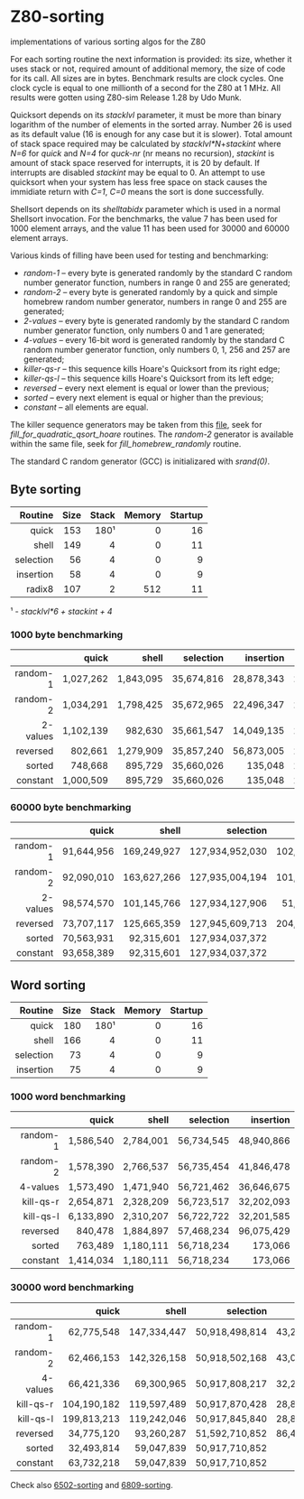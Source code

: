 # Z80-sorting
implementations of various sorting algos for the Z80

For each sorting routine the next information is provided:  its size, whether it uses stack or not, required amount of additional memory, the size of code for its call.  All sizes are in bytes.  Benchmark results are clock cycles.  One clock cycle is equal to one millionth of a second for the Z80 at 1 MHz.  All results were gotten using Z80-sim Release 1.28 by Udo Munk.

Quicksort depends on its *stacklvl* parameter, it must be more than binary logarithm of the number of elements in the sorted array.  Number 26 is used as its default value (16 is enough for any case but it is slower).  Total amount of stack space required may be calculated by *stacklvl\*N*+*stackint* where *N=6* for *quick* and *N=4* for *quck-nr* (nr means no recursion), *stackint* is amount of stack space reserved for interrupts, it is 20 by default.  If interrupts are disabled *stackint* may be equal to 0.  An attempt to use quicksort when your system has less free space on stack causes the immidiate return with *C=1*, *C=0* means the sort is done successfully.

Shellsort depends on its *shelltabidx* parameter which is used in a normal Shellsort invocation.  For the benchmarks, the value 7 has been used for 1000 element arrays, and the value 11 has been used for 30000 and 60000 element arrays.

Various kinds of filling have been used for testing and benchmarking:
  * *random-1* &ndash; every byte is generated randomly by the standard C random number generator function, numbers in range 0 and 255 are generated;
  * *random-2* &ndash; every byte is generated randomly by a quick and simple homebrew random number generator, numbers in range 0 and 255 are generated;
  * *2-values* &ndash; every byte is generated randomly by the standard C random number generator function, only numbers 0 and 1 are generated;
  * *4-values* &ndash; every 16-bit word is generated randomly by the standard C random number generator function, only numbers 0, 1, 256 and 257 are generated;
  * *killer-qs-r* &ndash; this sequence kills Hoare's Quicksort from its right edge;
  * *killer-qs-l* &ndash; this sequence kills Hoare's Quicksort from its left edge;
  * *reversed* &ndash; every next element is equal or lower than the previous;
  * *sorted* &ndash; every next element is equal or higher than the previous;
  * *constant* &ndash; all elements are equal.

The killer sequence generators may be taken from this [file](https://github.com/litwr2/research-of-sorting/blob/master/fillings.cpp), seek for *fill_for_quadratic_qsort_hoare* routines.  The *random-2* generator is available within the same file, seek for *fill_homebrew_randomly* routine.

The standard C random generator (GCC) is initializared with *srand(0)*.

## Byte sorting

Routine  | Size | Stack | Memory | Startup
--------:|-----:|------:|-------:|-------:
quick    |  153 |   180¹|      0 |      16
shell    |  149 |     4 |      0 |      11
selection|   56 |     4 |      0 |       9
insertion|   58 |     4 |      0 |       9
radix8   |  107 |     2 |    512 |      11

¹ - *stacklvl\*6 + stackint + 4*

### 1000 byte benchmarking

  &nbsp; |    quick |    shell |  selection |  insertion | radix8
--------:|---------:|---------:|-----------:|-----------:|-------:
random-1 |1,027,262 |1,843,095 | 35,674,816 | 28,878,343 | 212,273
random-2 |1,034,291 |1,798,425 | 35,672,965 | 22,496,347 | 212,273
2-values |1,102,139 |  982,630 | 35,661,547 | 14,049,135 | 212,293
reversed |  802,661 |1,279,909 | 35,857,240 | 56,873,005 | 212,273
sorted   |  748,668 |  895,729 | 35,660,026 |    135,048 | 212,273
constant |1,000,509 |  895,729 | 35,660,026 |    135,048 | 212,303

### 60000 byte benchmarking

  &nbsp; |     quick |     shell |     selection |     insertion |   radix8 
--------:|----------:|----------:|--------------:|--------------:|---------:
random-1 | 91,644,956|169,249,927|127,934,952,030|102,211,287,455|10,247,314
random-2 | 92,090,010|163,627,266|127,935,004,194|101,653,426,549|10,248,504
2-values | 98,574,570|101,145,766|127,934,127,906| 51,101,831,035|10,249,454
reversed | 73,707,117|125,665,359|127,945,609,713|204,493,798,627|10,247,314
sorted   | 70,563,931| 92,315,601|127,934,037,372|      8,103,051|10,247,314
constant | 93,658,389| 92,315,601|127,934,037,372|      8,103,051|10,249,464

## Word sorting

Routine  | Size | Stack | Memory | Startup
--------:|-----:|------:|-------:|-------:
quick    |  180 |   180¹|      0 |      16
shell    |  166 |     4 |      0 |      11
selection|   73 |     4 |      0 |       9
insertion|   75 |     4 |      0 |       9

### 1000 word benchmarking

  &nbsp; |     quick |    shell | selection | insertion 
--------:|----------:|---------:|----------:|----------:
random-1 |  1,586,540| 2,784,001| 56,734,545| 48,940,866
random-2 |  1,578,390| 2,766,537| 56,735,454| 41,846,478
4-values |  1,573,490| 1,471,940| 56,721,462| 36,646,675
kill-qs-r|  2,654,871| 2,328,209| 56,723,517| 32,202,093
kill-qs-l|  6,133,890| 2,310,207| 56,722,722| 32,201,585
reversed |    840,478| 1,884,897| 57,468,234| 96,075,429
sorted   |    763,489| 1,180,111| 56,718,234|    173,066
constant |  1,414,034| 1,180,111| 56,718,234|    173,066

### 30000 word benchmarking

  &nbsp; |     quick |     shell |     selection |    insertion 
--------:|----------:|----------:|--------------:|-------------:
random-1 | 62,775,548|147,334,447| 50,918,498,814|43,247,740,411
random-2 | 62,466,153|142,326,158| 50,918,502,168|43,013,279,365
4-values | 66,421,336| 69,300,965| 50,917,808,217|32,278,898,846
kill-qs-r|104,190,182|119,597,489| 50,917,870,428|28,820,597,113
kill-qs-l|199,813,213|119,242,046| 50,917,845,840|28,820,595,461
reversed | 34,775,120| 93,260,287| 51,592,710,852|86,446,438,341
sorted   | 32,493,814| 59,047,839| 50,917,710,852|     5,193,017
constant | 63,732,218| 59,047,839| 50,917,710,852|     5,193,017

Check also [6502-sorting](https://github.com/litwr2/6502-sorting) and [6809-sorting](https://github.com/litwr2/6809-sorting).
